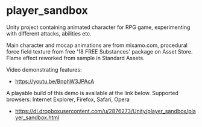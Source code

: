 # player_sandbox
Unity project containing animated character for RPG game, experimenting with different attacks, abilities etc.

Main character and mocap animations are from mixamo.com, procedural force field texture from free '18 FREE Substances' package on Asset Store. Flame effect reworked from sample in Standard Assets.

Video demonstrating features:

- https://youtu.be/BnphW3JPAcA

A playable build of this demo is available at the link below. Supported browsers: Internet Explorer, Firefox, Safari, Opera
- https://dl.dropboxusercontent.com/u/2876273/Unity/player_sandbox/player_sandbox.html
